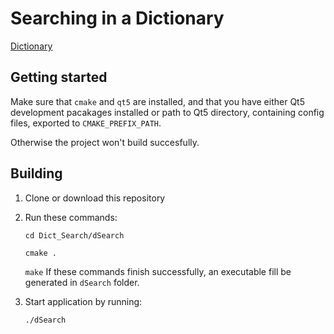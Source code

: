 # Searching in a Dictionary 

[Dictionary](https://raw.githubusercontent.com/dwyl/english-words/master/words.txt)

## Getting started

Make sure that `cmake` and `qt5` are installed, and that you have either Qt5 development pacakages installed or path to Qt5 directory, containing config files, exported to `CMAKE_PREFIX_PATH`.

Otherwise the project won't build succesfully.

## Building

1. Clone or download this repository

3. Run these commands:

   `cd Dict_Search/dSearch`

   `cmake .`

   `make`
If these commands finish successfully, an executable fill be generated in `dSearch` folder.

4. Start application by running:

   `./dSearch`
